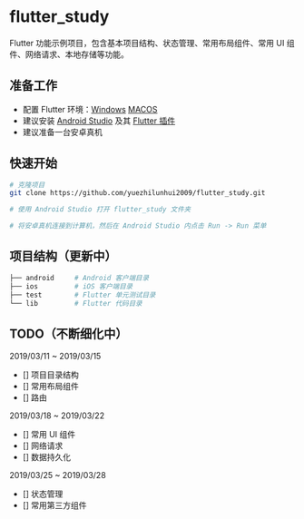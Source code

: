 # flutter_study
Flutter 功能示例项目，包含基本项目结构、状态管理、常用布局组件、常用 UI 组件、网络请求、本地存储等功能。

## 准备工作
* 配置 Flutter 环境：[Windows](https://flutterchina.club/setup-windows/) [MACOS](https://flutterchina.club/setup-macos/)
* 建议安装 [Android Studio](https://developer.android.com/studio) 及其 [Flutter 插件](https://plugins.jetbrains.com/plugin/9212-flutter)
* 建议准备一台安卓真机

## 快速开始
```bash
# 克隆项目
git clone https://github.com/yuezhilunhui2009/flutter_study.git

# 使用 Android Studio 打开 flutter_study 文件夹

# 将安卓真机连接到计算机，然后在 Android Studio 内点击 Run -> Run 菜单
```

## 项目结构（更新中）
```bash
├── android     # Android 客户端目录
├── ios         # iOS 客户端目录
├── test        # Flutter 单元测试目录
└── lib         # Flutter 代码目录
```

## TODO（不断细化中）
2019/03/11 ~ 2019/03/15
- [] 项目目录结构
- [] 常用布局组件
- [] 路由

2019/03/18 ~ 2019/03/22
- [] 常用 UI 组件
- [] 网络请求
- [] 数据持久化

2019/03/25 ~ 2019/03/28
- [] 状态管理
- [] 常用第三方组件
